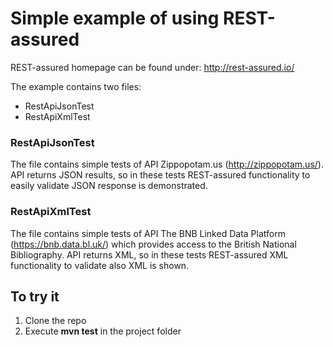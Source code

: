 # Simple example of using REST-assured

REST-assured homepage can be found under: http://rest-assured.io/

The example contains two files:
- RestApiJsonTest
- RestApiXmlTest

### RestApiJsonTest

The file contains simple tests of API Zippopotam.us (http://zippopotam.us/). API returns JSON results, so in these tests REST-assured functionality to easily validate JSON response is demonstrated.

### RestApiXmlTest

The file contains simple tests of API The BNB Linked Data Platform (https://bnb.data.bl.uk/) which provides access to the British National Bibliography. API returns XML, so in these tests REST-assured XML functionality to validate also XML is shown.

## To try it
1. Clone the repo
2. Execute **mvn test** in the project folder
